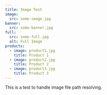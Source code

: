 ```yaml
---
title: Image Test
image:
  src: some-image.jpg
banner:
  src: some-banner.jpg
full:
  src: some-full.jpg
  alt: Full Image
products:
  - image: product1.jpg
    title: Product 1
  - image: product2.jpg
    title: Product 2
  - image: product3.jpg
    title: Product 3
---
```


This is a test to handle image file path resolving.

